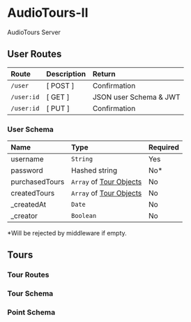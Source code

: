 # AudioTours-II

AudioTours Server

## User Routes

| Route      | Description | Return
| :--------- | :---------- | :---
| `/user`    | [ POST ]    | Confirmation
| `/user:id` | [ GET ]     | JSON user Schema & JWT
| `/user:id` | [ PUT ]     | Confirmation

### User Schema

| Name           | Type                         | Required
| :------------- | :--------------------------- | :---
| username       | `String`                     | Yes
| password       | Hashed string                | No*
| purchasedTours | `Array` of [Tour Objects][1] | No
| createdTours   | `Array` of [Tour Objects][1] | No
| _createdAt     | `Date`                       | No
| _creator       | `Boolean`                    | No
[1]: #tours
*Will be rejected by middleware if empty.

## Tours

### Tour Routes

### Tour Schema

### Point Schema